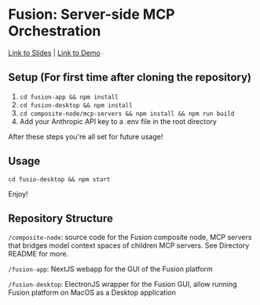 # Fusion: Server-side MCP Orchestration

[Link to Slides](https://docs.google.com/presentation/d/1Nz4xa8kHiMg__8Uek5_Cq07a6mrCtS8q-oaCjpU1TM8/edit?usp=sharing) | [Link to Demo](https://www.youtube.com/watch?v=bhWKkrYuCjI)


## Setup (For first time after cloning the repository)

1. ```cd fusion-app && npm install```
2. ```cd fusion-desktop && npm install```
3. ```cd composite-node/mcp-servers && npm install && npm run build ```
4. Add your Anthropic API key to a .env file in the root directory

After these steps you're all set for future usage!

## Usage

```cd fusio-desktop && npm start```

Enjoy!

## Repository Structure

```/composite-node```: source code for the Fusion composite node, MCP servers that bridges model context spaces of children MCP servers. See Directory README for more.

```/fusion-app```: NextJS webapp for the GUI of the Fusion platform

```/fusion-desktop```: ElectronJS wrapper for the Fusion GUI, allow running Fusion platform on MacOS as a Desktop application
